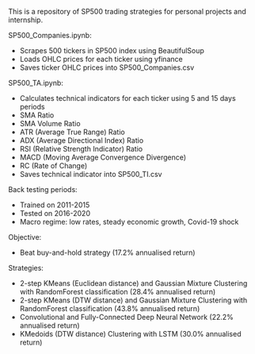 This is a repository of SP500 trading strategies for personal projects and internship.

SP500_Companies.ipynb:
- Scrapes 500 tickers in SP500 index using BeautifulSoup
- Loads OHLC prices for each ticker using yfinance
- Saves ticker OHLC prices into SP500_Companies.csv

SP500_TA.ipynb:
- Calculates technical indicators for each ticker using 5 and 15 days periods
- SMA Ratio
- SMA Volume Ratio
- ATR (Average True Range) Ratio
- ADX (Average Directional Index) Ratio
- RSI (Relative Strength Indicator) Ratio
- MACD (Moving Average Convergence Divergence)
- RC (Rate of Change)
- Saves technical indicator into SP500_TI.csv

Back testing periods:
- Trained on 2011-2015
- Tested on 2016-2020
- Macro regime: low rates, steady economic growth, Covid-19 shock

Objective:
- Beat buy-and-hold strategy (17.2% annualised return)

Strategies:
- 2-step KMeans (Euclidean distance) and Gaussian Mixture Clustering with RandomForest classification (28.4% annualised return)
- 2-step KMeans (DTW distance) and Gaussian Mixture Clustering with RandomForest classification (43.8% annualised return)
- Convolutional and Fully-Connected Deep Neural Network (22.2% annualised return)
- KMedoids (DTW distance) Clustering with LSTM (30.0% annualised return)